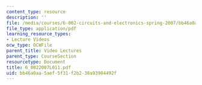 ```yaml
---
content_type: resource
description: ''
file: /media/courses/6-002-circuits-and-electronics-spring-2007/bb46a0aa5aef5f31f2b238a93984492f_6_0022007L011.pdf
file_type: application/pdf
learning_resource_types:
- Lecture Videos
ocw_type: OCWFile
parent_title: Video Lectures
parent_type: CourseSection
resourcetype: Document
title: 6_0022007L011.pdf
uid: bb46a0aa-5aef-5f31-f2b2-38a93984492f
---
```

